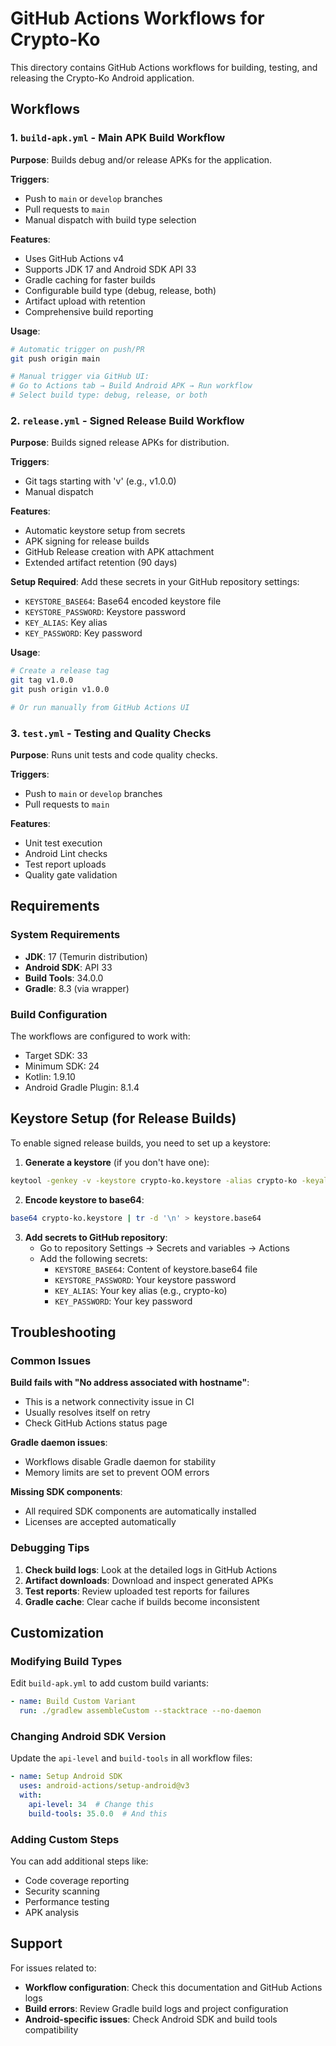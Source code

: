 # GitHub Actions Workflows for Crypto-Ko

This directory contains GitHub Actions workflows for building, testing, and releasing the Crypto-Ko Android application.

## Workflows

### 1. `build-apk.yml` - Main APK Build Workflow
**Purpose**: Builds debug and/or release APKs for the application.

**Triggers**:
- Push to `main` or `develop` branches
- Pull requests to `main`
- Manual dispatch with build type selection

**Features**:
- Uses GitHub Actions v4
- Supports JDK 17 and Android SDK API 33
- Gradle caching for faster builds
- Configurable build type (debug, release, both)
- Artifact upload with retention
- Comprehensive build reporting

**Usage**:
```bash
# Automatic trigger on push/PR
git push origin main

# Manual trigger via GitHub UI:
# Go to Actions tab → Build Android APK → Run workflow
# Select build type: debug, release, or both
```

### 2. `release.yml` - Signed Release Build Workflow
**Purpose**: Builds signed release APKs for distribution.

**Triggers**:
- Git tags starting with 'v' (e.g., v1.0.0)
- Manual dispatch

**Features**:
- Automatic keystore setup from secrets
- APK signing for release builds
- GitHub Release creation with APK attachment
- Extended artifact retention (90 days)

**Setup Required**:
Add these secrets in your GitHub repository settings:
- `KEYSTORE_BASE64`: Base64 encoded keystore file
- `KEYSTORE_PASSWORD`: Keystore password
- `KEY_ALIAS`: Key alias
- `KEY_PASSWORD`: Key password

**Usage**:
```bash
# Create a release tag
git tag v1.0.0
git push origin v1.0.0

# Or run manually from GitHub Actions UI
```

### 3. `test.yml` - Testing and Quality Checks
**Purpose**: Runs unit tests and code quality checks.

**Triggers**:
- Push to `main` or `develop` branches
- Pull requests to `main`

**Features**:
- Unit test execution
- Android Lint checks
- Test report uploads
- Quality gate validation

## Requirements

### System Requirements
- **JDK**: 17 (Temurin distribution)
- **Android SDK**: API 33
- **Build Tools**: 34.0.0
- **Gradle**: 8.3 (via wrapper)

### Build Configuration
The workflows are configured to work with:
- Target SDK: 33
- Minimum SDK: 24
- Kotlin: 1.9.10
- Android Gradle Plugin: 8.1.4

## Keystore Setup (for Release Builds)

To enable signed release builds, you need to set up a keystore:

1. **Generate a keystore** (if you don't have one):
```bash
keytool -genkey -v -keystore crypto-ko.keystore -alias crypto-ko -keyalg RSA -keysize 2048 -validity 10000
```

2. **Encode keystore to base64**:
```bash
base64 crypto-ko.keystore | tr -d '\n' > keystore.base64
```

3. **Add secrets to GitHub repository**:
   - Go to repository Settings → Secrets and variables → Actions
   - Add the following secrets:
     - `KEYSTORE_BASE64`: Content of keystore.base64 file
     - `KEYSTORE_PASSWORD`: Your keystore password
     - `KEY_ALIAS`: Your key alias (e.g., crypto-ko)
     - `KEY_PASSWORD`: Your key password

## Troubleshooting

### Common Issues

**Build fails with "No address associated with hostname"**:
- This is a network connectivity issue in CI
- Usually resolves itself on retry
- Check GitHub Actions status page

**Gradle daemon issues**:
- Workflows disable Gradle daemon for stability
- Memory limits are set to prevent OOM errors

**Missing SDK components**:
- All required SDK components are automatically installed
- Licenses are accepted automatically

### Debugging Tips

1. **Check build logs**: Look at the detailed logs in GitHub Actions
2. **Artifact downloads**: Download and inspect generated APKs
3. **Test reports**: Review uploaded test reports for failures
4. **Gradle cache**: Clear cache if builds become inconsistent

## Customization

### Modifying Build Types
Edit `build-apk.yml` to add custom build variants:

```yaml
- name: Build Custom Variant
  run: ./gradlew assembleCustom --stacktrace --no-daemon
```

### Changing Android SDK Version
Update the `api-level` and `build-tools` in all workflow files:

```yaml
- name: Setup Android SDK
  uses: android-actions/setup-android@v3
  with:
    api-level: 34  # Change this
    build-tools: 35.0.0  # And this
```

### Adding Custom Steps
You can add additional steps like:
- Code coverage reporting
- Security scanning
- Performance testing
- APK analysis

## Support

For issues related to:
- **Workflow configuration**: Check this documentation and GitHub Actions logs
- **Build errors**: Review Gradle build logs and project configuration
- **Android-specific issues**: Check Android SDK and build tools compatibility